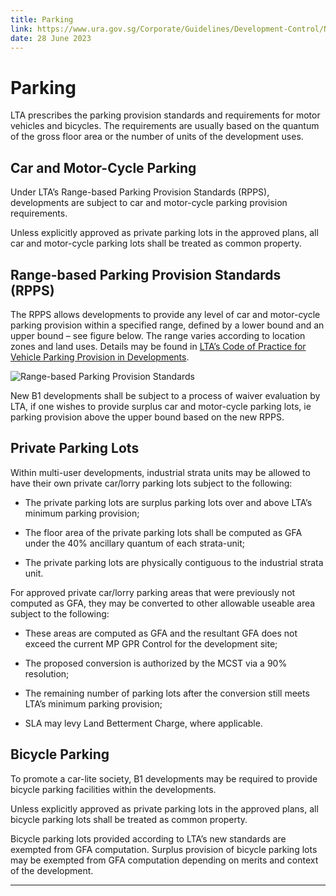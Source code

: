 ```yaml
---
title: Parking
link: https://www.ura.gov.sg/Corporate/Guidelines/Development-Control/Non-Residential/B1/Parking
date: 28 June 2023
---
```


# Parking



LTA prescribes the parking provision standards and requirements for motor vehicles and bicycles. The requirements are usually based on the quantum of the gross floor area or the number of units of the development uses.



## Car and Motor-Cycle Parking



Under LTA’s Range-based Parking Provision Standards (RPPS), developments are subject to car and motor-cycle parking provision requirements.



Unless explicitly approved as private parking lots in the approved plans, all car and motor-cycle parking lots shall be treated as common property.



## Range-based Parking Provision Standards (RPPS)



The RPPS allows developments to provide any level of car and motor-cycle parking provision within a specified range, defined by a lower bound and an upper bound – see figure below. The range varies according to location zones and land uses. Details may be found in [LTA’s Code of Practice for Vehicle Parking Provision in Developments](https://www.lta.gov.sg/content/ltagov/en/industry_innovations/industry_matters/development_construction_resources/vehicle_parking/requirements_for_vehicle_parking_proposals.html).



![Range-based Parking Provision Standards](https://www.ura.gov.sg/-/media/Corporate/Guidelines/Development-control/Industrial/Range_Based_Car_Parking_Standard.jpg?h=100%25&w=100%25)



New B1 developments shall be subject to a process of waiver evaluation by LTA, if one wishes to provide surplus car and motor-cycle parking lots, ie parking provision above the upper bound based on the new RPPS.



## Private Parking Lots



Within multi-user developments, industrial strata units may be allowed to have their own private car/lorry parking lots subject to the following:



- The private parking lots are surplus parking lots over and above LTA’s minimum parking provision;

- The floor area of the private parking lots shall be computed as GFA under the 40% ancillary quantum of each strata-unit;

- The private parking lots are physically contiguous to the industrial strata unit.



For approved private car/lorry parking areas that were previously not computed as GFA, they may be converted to other allowable useable area subject to the following:



- These areas are computed as GFA and the resultant GFA does not exceed the current MP GPR Control for the development site;

- The proposed conversion is authorized by the MCST via a 90% resolution;

- The remaining number of parking lots after the conversion still meets LTA’s minimum parking provision;

- SLA may levy Land Betterment Charge, where applicable.



## Bicycle Parking



To promote a car-lite society, B1 developments may be required to provide bicycle parking facilities within the developments.



Unless explicitly approved as private parking lots in the approved plans, all bicycle parking lots shall be treated as common property.



Bicycle parking lots provided according to LTA’s new standards are exempted from GFA computation. Surplus provision of bicycle parking lots may be exempted from GFA computation depending on merits and context of the development.



---


